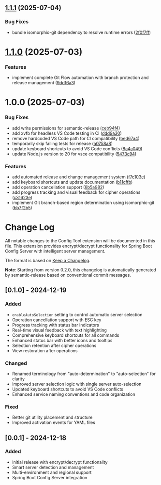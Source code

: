 ## [1.1.1](https://github.com/tenerity-bbc/ext-vscode-config-tool/compare/v1.1.0...v1.1.1) (2025-07-04)


### Bug Fixes

* bundle isomorphic-git dependency to resolve runtime errors ([2f0f7ff](https://github.com/tenerity-bbc/ext-vscode-config-tool/commit/2f0f7ff0e18c4ab3ace21c79d6cec188b88e97cb))

# [1.1.0](https://github.com/tenerity-bbc/ext-vscode-config-tool/compare/v1.0.0...v1.1.0) (2025-07-03)


### Features

* implement complete Git Flow automation with branch protection and release management ([9ddf6a3](https://github.com/tenerity-bbc/ext-vscode-config-tool/commit/9ddf6a3a53b7fd41b512e79a1b17856e02b07ac4))

# 1.0.0 (2025-07-03)


### Bug Fixes

* add write permissions for semantic-release ([ceb94f4](https://github.com/tenerity-bbc/ext-vscode-config-tool/commit/ceb94f4c9655e3b0a3692f199ce9a7b1994c6673))
* add xvfb for headless VS Code testing in CI ([ddd9a30](https://github.com/tenerity-bbc/ext-vscode-config-tool/commit/ddd9a30a6a36fb6558c7a8e9b7dae60ab16988f2))
* remove hardcoded VS Code path for CI compatibility ([bed67a4](https://github.com/tenerity-bbc/ext-vscode-config-tool/commit/bed67a4b0aa8512f6e8fada0bf97deca87833ec6))
* temporarily skip failing tests for release ([a0758a8](https://github.com/tenerity-bbc/ext-vscode-config-tool/commit/a0758a8592447603fa63234ec9db1ab2581a3a68))
* update keyboard shortcuts to avoid VS Code conflicts ([8a4a049](https://github.com/tenerity-bbc/ext-vscode-config-tool/commit/8a4a0496df6a8052e0c7f0f17ba9f5bd7f5df072))
* update Node.js version to 20 for vsce compatibility ([5473c94](https://github.com/tenerity-bbc/ext-vscode-config-tool/commit/5473c9407f5175989cd5abd4f6f0fde3d5c5cc2f))


### Features

* add automated release and change management system ([f7c103e](https://github.com/tenerity-bbc/ext-vscode-config-tool/commit/f7c103ebc344da26abea86f0358bcc1234914cfb))
* add keyboard shortcuts and update documentation ([b11cffb](https://github.com/tenerity-bbc/ext-vscode-config-tool/commit/b11cffb8d28c7418ff88aa965e343a64e63ce7c5))
* add operation cancellation support ([6b5a982](https://github.com/tenerity-bbc/ext-vscode-config-tool/commit/6b5a982c28f30c14a8e720785c568ac8eef5c3ed))
* add progress tracking and visual feedback for cipher operations ([c31623e](https://github.com/tenerity-bbc/ext-vscode-config-tool/commit/c31623ea49b3696e1e634ce30a06f7ee6df011cf))
* implement Git branch-based region determination using isomorphic-git ([bb7f2b5](https://github.com/tenerity-bbc/ext-vscode-config-tool/commit/bb7f2b5d36becd10e9a5bc320f8ba1e285a9ed9a))

# Change Log

All notable changes to the Config Tool extension will be documented in this file. This extension provides encrypt/decrypt functionality for Spring Boot Config Server with intelligent server management.

The format is based on [Keep a Changelog](http://keepachangelog.com/).

**Note**: Starting from version 0.2.0, this changelog is automatically generated by semantic-release based on conventional commit messages.

## [0.1.0] - 2024-12-19

### Added
- `enableAutoSelection` setting to control automatic server selection
- Operation cancellation support with ESC key
- Progress tracking with status bar indicators
- Real-time visual feedback with text highlighting
- Comprehensive keyboard shortcuts for all commands
- Enhanced status bar with better icons and tooltips
- Selection retention after cipher operations
- View restoration after operations

### Changed
- Renamed terminology from "auto-determination" to "auto-selection" for clarity
- Improved server selection logic with single server auto-selection
- Updated keyboard shortcuts to avoid VS Code conflicts
- Enhanced service naming conventions and code organization

### Fixed
- Better git utility placement and structure
- Improved activation events for YAML files

## [0.0.1] - 2024-12-18

### Added
- Initial release with encrypt/decrypt functionality
- Smart server detection and management
- Multi-environment and regional support
- Spring Boot Config Server integration
